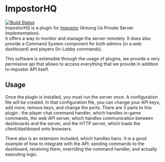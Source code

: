 # ImpostorHQ
[![Build Status](https://dev.azure.com/dimahq/ImpostorHQ/_apis/build/status/dimaguy.ImpostorHQ?branchName=main)](https://dev.azure.com/dimahq/ImpostorHQ/_build/latest?definitionId=1&branchName=main)  
ImpostorHQ is a plugin for [Impostor](https://github.com/Impostor/Impostor) (Among Us Private Server Implementation).  
It offers a way to monitor and manage the server remotely. It does also provide a Command System component for both admins (in a web dashboard) and players (In-Lobby commands).  

This software is extensible through the usage of plugins, we provide a very permissive api that allows to access everything that we provide in addition to impostor API itself.

## Usage
Once the plugin is installed, you must run the server once. A configuration file will be created. In that configuration file, you can change your API keys, add more, remove keys, and change the ports.
There are 3 parts to this plugin : the player chat command handler, which handles in-game commands, the web API server, which handles communication between dashboards and the server, and the HTTP server, which loads the client/dashboard onto browsers.

There also is an extension included, which handles bans. It is a good example of how to integrate with the API: sending commands to the dashboard, receiving them, overriding the command handler, and actually executing logic.
